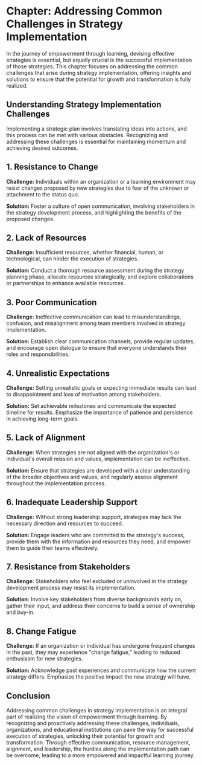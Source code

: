 Chapter: Addressing Common Challenges in Strategy Implementation
================================================================

In the journey of empowerment through learning, devising effective strategies is essential, but equally crucial is the successful implementation of those strategies. This chapter focuses on addressing the common challenges that arise during strategy implementation, offering insights and solutions to ensure that the potential for growth and transformation is fully realized.

**Understanding Strategy Implementation Challenges**
----------------------------------------------------

Implementing a strategic plan involves translating ideas into actions, and this process can be met with various obstacles. Recognizing and addressing these challenges is essential for maintaining momentum and achieving desired outcomes.

**1. Resistance to Change**
---------------------------

**Challenge:** Individuals within an organization or a learning environment may resist changes proposed by new strategies due to fear of the unknown or attachment to the status quo.

**Solution:** Foster a culture of open communication, involving stakeholders in the strategy development process, and highlighting the benefits of the proposed changes.

**2. Lack of Resources**
------------------------

**Challenge:** Insufficient resources, whether financial, human, or technological, can hinder the execution of strategies.

**Solution:** Conduct a thorough resource assessment during the strategy planning phase, allocate resources strategically, and explore collaborations or partnerships to enhance available resources.

**3. Poor Communication**
-------------------------

**Challenge:** Ineffective communication can lead to misunderstandings, confusion, and misalignment among team members involved in strategy implementation.

**Solution:** Establish clear communication channels, provide regular updates, and encourage open dialogue to ensure that everyone understands their roles and responsibilities.

**4. Unrealistic Expectations**
-------------------------------

**Challenge:** Setting unrealistic goals or expecting immediate results can lead to disappointment and loss of motivation among stakeholders.

**Solution:** Set achievable milestones and communicate the expected timeline for results. Emphasize the importance of patience and persistence in achieving long-term goals.

**5. Lack of Alignment**
------------------------

**Challenge:** When strategies are not aligned with the organization's or individual's overall mission and values, implementation can be ineffective.

**Solution:** Ensure that strategies are developed with a clear understanding of the broader objectives and values, and regularly assess alignment throughout the implementation process.

**6. Inadequate Leadership Support**
------------------------------------

**Challenge:** Without strong leadership support, strategies may lack the necessary direction and resources to succeed.

**Solution:** Engage leaders who are committed to the strategy's success, provide them with the information and resources they need, and empower them to guide their teams effectively.

**7. Resistance from Stakeholders**
-----------------------------------

**Challenge:** Stakeholders who feel excluded or uninvolved in the strategy development process may resist its implementation.

**Solution:** Involve key stakeholders from diverse backgrounds early on, gather their input, and address their concerns to build a sense of ownership and buy-in.

**8. Change Fatigue**
---------------------

**Challenge:** If an organization or individual has undergone frequent changes in the past, they may experience "change fatigue," leading to reduced enthusiasm for new strategies.

**Solution:** Acknowledge past experiences and communicate how the current strategy differs. Emphasize the positive impact the new strategy will have.

**Conclusion**
--------------

Addressing common challenges in strategy implementation is an integral part of realizing the vision of empowerment through learning. By recognizing and proactively addressing these challenges, individuals, organizations, and educational institutions can pave the way for successful execution of strategies, unlocking their potential for growth and transformation. Through effective communication, resource management, alignment, and leadership, the hurdles along the implementation path can be overcome, leading to a more empowered and impactful learning journey.
